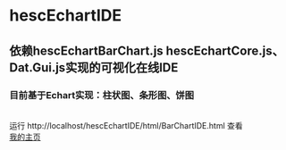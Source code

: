 # hescEchartIDE
## 依赖hescEchartBarChart.js hescEchartCore.js、Dat.Gui.js实现的可视化在线IDE
### 目前基于Echart实现：柱状图、条形图、饼图
<br>运行 http://localhost/hescEchartIDE/html/BarChartIDE.html 查看
<br>[我的主页](http://mmcode.top)
